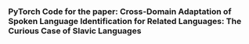 ### PyTorch Code for the paper: Cross-Domain Adaptation of Spoken Language Identification for Related Languages: The Curious Case of Slavic Languages
